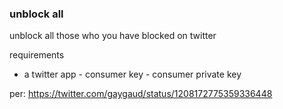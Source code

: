 ### unblock all
unblock all those who you have blocked on twitter

requirements
- a twitter app
		- consumer key
		- consumer private key

per: https://twitter.com/gaygaud/status/1208172775359336448
